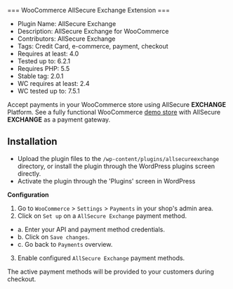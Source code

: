=== WooCommerce AllSecure Exchange Extension ===
- Plugin Name: AllSecure Exchange
- Description: AllSecure Exchange for WooCommerce
- Contributors: AllSecure Exchange
- Tags: Credit Card, e-commerce, payment, checkout
- Requires at least: 4.0
- Tested up to: 6.2.1
- Requires PHP: 5.5
- Stable tag: 2.0.1
- WC requires at least: 2.4
- WC tested up to: 7.5.1

Accept payments in your WooCommerce store using AllSecure **EXCHANGE** Platform. See a fully functional WooCommerce <a href="http://demo.allsecure.xyz/cart/exchange/woo" target="_new">demo store</a> with AllSecure **EXCHANGE** as a payment gateway.

## Installation
- Upload the plugin files to the `/wp-content/plugins/allsecureexchange` directory, or install the plugin through the WordPress plugins screen directly.
- Activate the plugin through the 'Plugins' screen in WordPress

**Configuration**

1. Go to `WooCommerce` > `Settings` > `Payments` in your shop's admin area.
2. Click on `Set up` on a `AllSecure Exchange` payment method.
  - a. Enter your API and payment method credentials.
  - b. Click on `Save changes`.
  - c. Go back to `Payments` overview.
3. Enable configured `AllSecure Exchange` payment methods.

The active payment methods will be provided to your customers during checkout.
